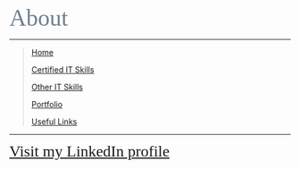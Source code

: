 <span style="font-family:Papyrus; font-size:3em; color:SlateGray;">About</span>

---

> [Home](index.md)
>
> [Certified IT Skills](certified_skills.md)
>
> [Other IT Skills](other_skills.md)
>
> [Portfolio](portfolio.md)
> 
> [Useful Links](links.md)

---

<span style="font-family:Papyrus; font-size:2em;">
  <a href="https://www.linkedin.com/in/mbhagwan/">Visit my LinkedIn profile</a>
</span>
